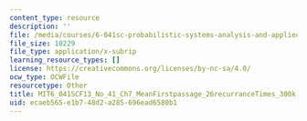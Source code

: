 ```yaml
---
content_type: resource
description: ''
file: /media/courses/6-041sc-probabilistic-systems-analysis-and-applied-probability-fall-2013/ecaeb565e1b748d2a285696ead6580b1_MIT6_041SCF13_No_41_Ch7_MeanFirstpassage_26recurranceTimes_300k.srt
file_size: 10229
file_type: application/x-subrip
learning_resource_types: []
license: https://creativecommons.org/licenses/by-nc-sa/4.0/
ocw_type: OCWFile
resourcetype: Other
title: MIT6_041SCF13_No_41_Ch7_MeanFirstpassage_26recurranceTimes_300k.srt
uid: ecaeb565-e1b7-48d2-a285-696ead6580b1
---
```

